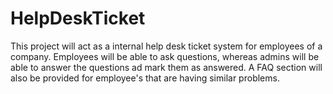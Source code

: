 # HelpDeskTicket

This project will act as a internal help desk ticket system for employees of a company. Employees will be able to ask questions, whereas admins will be able to answer the questions ad mark them as answered. A FAQ section will also be provided for employee's that are having similar problems.

